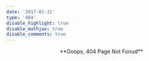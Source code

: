 ```yaml
---
date: '2017-01-31'
type: '404'
disable_highlight: true
disable_mathjax: true
disable_comments: true
---
```


<center>**Ooops, 404 Page Not Fonud**</center>

